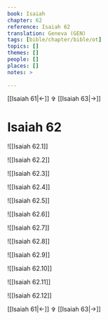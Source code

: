 ```yaml
---
book: Isaiah
chapter: 62
reference: Isaiah 62
translation: Geneva (GEN)
tags: [bible/chapter/bible/ot]
topics: []
themes: []
people: []
places: []
notes: >
  
---
```


[[Isaiah 61|<-]] ✞ [[Isaiah 63|->]]

# Isaiah 62

![[Isaiah 62.1]]

![[Isaiah 62.2]]

![[Isaiah 62.3]]

![[Isaiah 62.4]]

![[Isaiah 62.5]]

![[Isaiah 62.6]]

![[Isaiah 62.7]]

![[Isaiah 62.8]]

![[Isaiah 62.9]]

![[Isaiah 62.10]]

![[Isaiah 62.11]]

![[Isaiah 62.12]]

[[Isaiah 61|<-]] ✞ [[Isaiah 63|->]]
